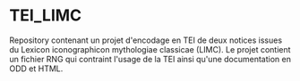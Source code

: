 # TEI_LIMC
Repository contenant un projet d'encodage en TEI de deux notices issues du Lexicon iconographicon mythologiae classicae (LIMC). Le projet contient un fichier RNG qui contraint l'usage de la TEI ainsi qu'une documentation en ODD et HTML.
